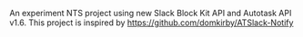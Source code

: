 An experiment NTS project using new Slack Block Kit API and Autotask API v1.6.
This project is inspired by https://github.com/domkirby/ATSlack-Notify
